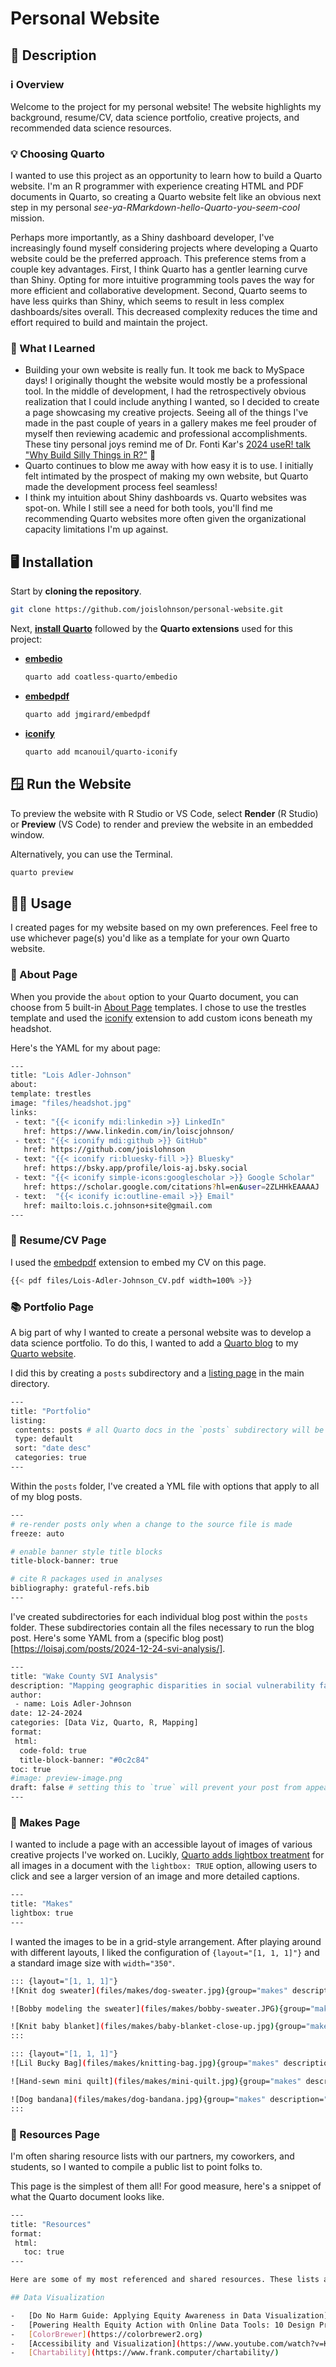 # Personal Website

## 📖 Description
### ℹ️ Overview
Welcome to the project for my personal website! The website highlights my background, resume/CV, data science portfolio, creative projects, and recommended data science resources. 

### 💡 Choosing Quarto
I wanted to use this project as an opportunity to learn how to build a Quarto website. I'm an R programmer with experience creating HTML and PDF documents in Quarto, so creating a Quarto website felt like an obvious next step in my personal _see-ya-RMarkdown-hello-Quarto-you-seem-cool_ mission.

Perhaps more importantly, as a Shiny dashboard developer, I've increasingly found myself considering projects where developing a Quarto website could be the preferred approach. This preference stems from a couple key advantages. First, I think Quarto has a gentler learning curve than Shiny. Opting for more intuitive programming tools paves the way for more efficient and collaborative development. Second, Quarto seems to have less quirks than Shiny, which seems to result in less complex dashboards/sites overall. This decreased complexity reduces the time and effort required to build and maintain the project.

### 🧠 What I Learned
- Building your own website is really fun. It took me back to MySpace days! I originally thought the website would mostly be a professional tool. In the middle of development, I had the retrospectively obvious realization that I could include anything I wanted, so I decided to create a page showcasing my creative projects. Seeing all of the things I've made in the past couple of years in a gallery makes me feel prouder of myself then reviewing academic and professional accomplishments. These tiny personal joys remind me of Dr. Fonti Kar's  [2024 useR! talk "Why Build Silly Things in R?"](https://userconf2024.sched.com/event/1c8zy/why-build-silly-things-in-r-fonti-kar-university-of-new-south-wales?iframe=yes&w=100%&sidebar=yes&bg=no) 🤠
- Quarto continues to blow me away with how easy it is to use. I initially felt intimated by the prospect of making my own website, but Quarto made the development process feel seamless!
- I think my intuition about Shiny dashboards vs. Quarto websites was spot-on. While I still see a need for both tools, you'll find me recommending Quarto websites more often given the organizational capacity limitations I'm up against.

## 🖥️ Installation
Start by **cloning the repository**.
   ```bash
   git clone https://github.com/joislohnson/personal-website.git
  ```

Next, [**install Quarto**](https://quarto.org/docs/get-started/) followed by the **Quarto extensions** used for this project:
- [**embedio**](https://github.com/coatless-quarto/embedio#readme)
   ```bash
   quarto add coatless-quarto/embedio
   ```
- [**embedpdf**](https://github.com/jmgirard/embedpdf?tab=readme-ov-file)
   ```bash
   quarto add jmgirard/embedpdf
   ```
- [**iconify**](https://github.com/mcanouil/quarto-iconify)
   ```bash
   quarto add mcanouil/quarto-iconify
   ```

## 🪟 Run the Website
To preview the website with R Studio or VS Code, select **Render** (R Studio) or **Preview** (VS Code) to render and preview the website in an embedded window.

Alternatively, you can use the Terminal.
   ```bash
   quarto preview
   ```
## 👩‍💻 Usage
I created pages for my website based on my own preferences. Feel free to use whichever page(s) you'd like as a template for your own Quarto website.
### 👋 About Page
When you provide the `about` option to your Quarto document, you can choose from 5 built-in [About Page](https://quarto.org/docs/websites/website-about.html) templates. I chose to use the trestles template and used the [iconify](https://github.com/mcanouil/quarto-iconify) extension to add custom icons beneath my headshot. 

Here's the YAML for my about page:

   ``` bash
   ---
title: "Lois Adler-Johnson"
about:
  template: trestles
  image: "files/headshot.jpg"
  links:
    - text: "{{< iconify mdi:linkedin >}} LinkedIn"
      href: https://www.linkedin.com/in/loiscjohnson/
    - text: "{{< iconify mdi:github >}} GitHub"
      href: https://github.com/joislohnson
    - text: "{{< iconify ri:bluesky-fill >}} Bluesky"
      href: https://bsky.app/profile/lois-aj.bsky.social
    - text: "{{< iconify simple-icons:googlescholar >}} Google Scholar"
      href: https://scholar.google.com/citations?hl=en&user=2ZLHHkEAAAAJ
    - text:  "{{< iconify ic:outline-email >}} Email"
      href: mailto:lois.c.johnson+site@gmail.com
---
   ```

### 📄 Resume/CV Page
I used the [embedpdf](https://github.com/jmgirard/embedpdf?tab=readme-ov-file) extension to embed my CV on this page.

 ``` bash
{{< pdf files/Lois-Adler-Johnson_CV.pdf width=100% >}}
   ```

### 📚 Portfolio Page
A big part of why I wanted to create a personal website was to develop a data science portfolio. To do this, I wanted to add a [Quarto blog](https://quarto.org/docs/websites/website-blog.html) to my [Quarto website](https://quarto.org/docs/websites/). 

I did this by creating a `posts` subdirectory and a [listing page](https://quarto.org/docs/websites/website-listings.html) in the main directory.

 ``` bash
---
title: "Portfolio"
listing: 
  contents: posts # all Quarto docs in the `posts` subdirectory will be included on your listing page
  type: default
  sort: "date desc"
  categories: true
---
   ```

Within the `posts` folder, I've created a YML file with options that apply to all of my blog posts.
 ``` bash
---
# re-render posts only when a change to the source file is made
freeze: auto

# enable banner style title blocks
title-block-banner: true

# cite R packages used in analyses
bibliography: grateful-refs.bib
---
   ```
I've created subdirectories for each individual blog post within the `posts` folder. These subdirectories contain all the files necessary to run the blog post. Here's some YAML from a (specific blog post)[https://loisaj.com/posts/2024-12-24-svi-analysis/].
 ``` bash
---
title: "Wake County SVI Analysis"
description: "Mapping geographic disparities in social vulnerability factors in Wake County, NC."
author:
  - name: Lois Adler-Johnson
date: 12-24-2024
categories: [Data Viz, Quarto, R, Mapping]
format: 
  html:
   code-fold: true
   title-block-banner: "#0c2c84"
toc: true
#image: preview-image.png
draft: false # setting this to `true` will prevent your post from appearing on your listing page until you're ready
---
   ```
### 🧶 Makes Page
I wanted to include a page with an accessible layout of images of various creative projects I've worked on. Lucikly, [Quarto adds lightbox treatment](https://quarto.org/docs/output-formats/html-lightbox-figures.html) for all images in a document with the `lightbox: TRUE` option, allowing users to click and see a larger version of an image and more detailed captions. 
 ``` bash
---
title: "Makes"
lightbox: true
---
   ```
I wanted the images to be in a grid-style arrangement. After playing around with different layouts, I liked the configuration of `{layout="[1, 1, 1]"}` and a standard image size with `width="350"`.
 ``` bash
::: {layout="[1, 1, 1]"}
![Knit dog sweater](files/makes/dog-sweater.jpg){group="makes" description="Wool and the Gang's [Dog's Life Coat](https://www.woolandthegang.com/en/products/dog-s-life-coat)—it's the first knitting pattern I've ever finished!" width="350"}

![Bobby modeling the sweater](files/makes/bobby-sweater.JPG){group="makes" description="Bobby all cozied up in the sweater before a walk on a chilly day." width="350"}

![Knit baby blanket](files/makes/baby-blanket-close-up.jpg){group="makes" description="Wool and the Gang's [Happy Blanket](https://www.woolandthegang.com/en/products/happy-blanket-kit) for my friend's sweet baby Miles." width="350"}
:::

::: {layout="[1, 1, 1]"}
![Lil Bucky Bag](files/makes/knitting-bag.jpg){group="makes" description="Leila Make's [Lil Bucky Bag](https://www.leilamakes.com/free-pattern/lil-bucky-bag), perfect for knitting projects!" width="350"}

![Hand-sewn mini quilt](files/makes/mini-quilt.jpg){group="makes" description="I learned how to improv mini quilts with Ali at the lovely [Triple Spring Studios](https://sadierapp.com/triple-spring-studios)." width="350"}

![Dog bandana](files/makes/dog-bandana.jpg){group="makes" description="I sewed this bandana for my pals' dog Gertie out of my favorite cowboy fabric." width="350"}
:::
```
### 🌱 Resources Page
I'm often sharing resource lists with our partners, my coworkers, and students, so I wanted to compile a public list to point folks to. 

This page is the simplest of them all! For good measure, here's a snippet of what the Quarto document looks like.
 ``` bash
---
title: "Resources"
format: 
  html:
    toc: true
---

Here are some of my most referenced and shared resources. These lists are always evolving, and I welcome recommended additions!

## Data Visualization

-   [Do No Harm Guide: Applying Equity Awareness in Data Visualization](https://www.urban.org/research/publication/do-no-harm-guide-applying-equity-awareness-data-visualization)
-   [Powering Health Equity Action with Online Data Tools: 10 Design Principles](https://nationalequityatlas.org/sites/default/files/10-Design-Principles-For-Online-Data-Tools.pdf)
-   [ColorBrewer](https://colorbrewer2.org)
-   [Accessibility and Visualization](https://www.youtube.com/watch?v=KVisPxjgdtU)
-   [Chartability](https://www.frank.computer/chartability/)
```
